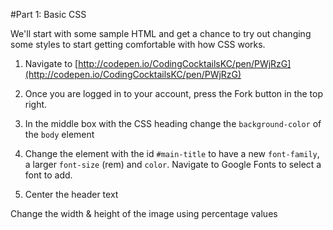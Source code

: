 #Part 1: Basic CSS

We'll start with some sample HTML and get a chance to try out changing some styles to start getting comfortable with how CSS works.

1. Navigate to [http://codepen.io/CodingCocktailsKC/pen/PWjRzG](http://codepen.io/CodingCocktailsKC/pen/PWjRzG)

2. Once you are logged in to your account, press the Fork button in the top right.

3. In the middle box with the CSS heading change the `background-color` of the `body` element

4. Change the element with the id `#main-title` to have a new `font-family`, a larger `font-size` (rem) and `color`. Navigate to Google Fonts to select a font to add. 

4. Center the header text

Change the width & height of the image using percentage values

